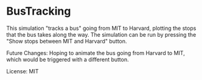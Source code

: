# BusTracking
This simulation "tracks a bus" going from MIT to Harvard, plotting the stops that the bus takes along the way. The simulation can be run by pressing the "Show stops between MIT and Harvard" button.

Future Changes: Hoping to animate the bus going from Harvard to MIT, which would be triggered with a different button.

License: MIT
